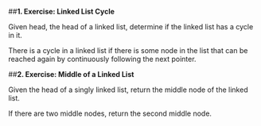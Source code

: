 ##**1. Exercise: Linked List Cycle**

Given head, the head of a linked list, determine if the linked list has a cycle in it.

There is a cycle in a linked list if there is some node in the list that can be reached again by continuously following the next pointer.

##**2. Exercise: Middle of a Linked List**

Given the head of a singly linked list, return the middle node of the linked list.

If there are two middle nodes, return the second middle node.
